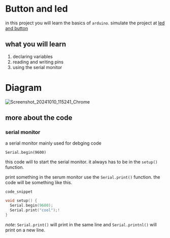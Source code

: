# Button and led

in this project you will learn the basics of `arduino`.
simulate the project at [led and button](https://wokwi.com/projects/411336385024901121)



## what you will learn 
1. declaring variables
2. reading and writing pins
3. using the serial monitor

# Diagram
![Screenshot_20241010_115241_Chrome](https://github.com/user-attachments/assets/6bb95536-b864-4568-97d8-5654944a87fb)

## more about the code 

### serial monitor
a serial monitor mainly used for debging code


```
Serial.begin(9600)
```
this code will to start the serial monitor. it always has to be in the
`setup()` function. 


print something in the serum monitor use the `Serial.print()` function.
the code will be something like this.

``` language cool URL link_text
code_snippet
```

``` cpp
void setup() {
  Serial.begin(9600);
  Serial.print("cool");! 
}
```

*note*: `Serial.print()` will print in the same line and `Serial.printnl()` will print on a new line.


